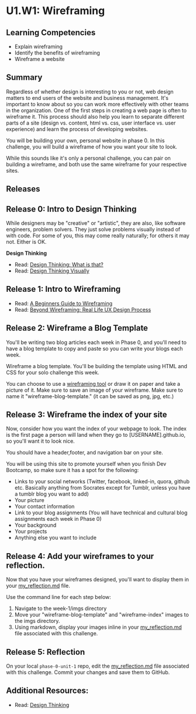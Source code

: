 # U1.W1: Wireframing

## Learning Competencies
- Explain wireframing
- Identify the benefits of wireframing
- Wireframe a website 


## Summary

Regardless of whether design is interesting to you or not, web design
matters to end users of the website and business management.  It's
important to know about so you can work more effectively with other
teams in the organization.  One of the first steps in creating a web page
is often to wireframe it. This process should also help you learn to separate different parts of a site (design vs. content, html vs. css, user interface vs. user experience) and learn the process of developing websites.

You will be building your own, personal website in phase 0. In this challenge, you will build a wireframe of how you want your site to look. 

While this sounds like it's only a personal challenge, you can pair on building a wireframe, and both use the same wireframe for your respective sites. 

## Releases

## Release 0: Intro to Design Thinking

While designers may be "creative" or "artistic", they are also, like
software engineers, problem solvers. They just solve problems visually
instead of with code. For some of you, this may come really naturally;
for others it may not. Either is OK. 
 

**Design Thinking**
- Read: [Design Thinking: What is that?](http://www.fastcompany.com/919258/design-thinking-what)
- Read: [Design Thinking Visually](http://visual.ly/what-design-thinking)

## Release 1: Intro to Wireframing

- Read: [A Beginners Guide to Wireframing](http://webdesign.tutsplus.com/tutorials/a-beginners-guide-to-wireframing--webdesign-7399)
- Read: [Beyond Wireframing: Real Life UX Design Process](http://uxdesign.smashingmagazine.com/2012/08/29/beyond-wireframing-real-life-ux-design-process/)

## Release 2: Wireframe a Blog Template
You'll be writing two blog articles each week in Phase 0, and you'll need to have a blog template to copy and paste so you can write your blogs each week. 

Wireframe a blog template. You'll be building the template using HTML and CSS for your solo challenge this week. 

You can choose to use a [wireframing tool](http://mashable.com/2010/07/15/wireframing-tools/) or draw it on paper and take a picture of it. Make sure to save an image of your wireframe. Make sure to name it "wireframe-blog-template." (it can be saved as png, jpg, etc.)

## Release 3: Wireframe the index of your site
Now, consider how you want the index of your webpage to look. The index is the first page a person will land when they go to [USERNAME].github.io, so you'll want it to look nice. 

You should have a header,footer, and navigation bar on your site. 

You will be using this site to promote yourself when you finish Dev Bootcamp, so make sure it has a spot for the following:

  - Links to your social networks (Twitter, facebook, linked-in, quora, github etc. Basically anything from Socrates except for Tumblr, unless you have a tumblr blog you want to add)
  - Your picture
  - Your contact information
  - Link to your blog assignments (You will have technical and cultural blog assignments each week in Phase 0)
  - Your background
  - Your projects
  - Anything else you want to include

## Release 4: Add your wireframes to your reflection.

Now that you have your wireframes designed, you'll want to display them in your [my_reflection.md](my_reflection.md) file. 

Use the command line for each step below:
  1. Navigate to the week-1/imgs directory
  2. Move your "wireframe-blog-template" and "wireframe-index" images to the imgs directory.
  3. Using markdown, display your images inline in your [my_reflection.md](my_reflection.md) file associated with this challenge.

## Release 5: Reflection
On your local `phase-0-unit-1` repo, edit the [my_reflection.md](my_reflection.md) file associated with this challenge. Commit your changes and save them to GitHub. 

## Additional Resources:
- Read: [Design Thinking](http://en.wikipedia.org/wiki/Design_thinking)

